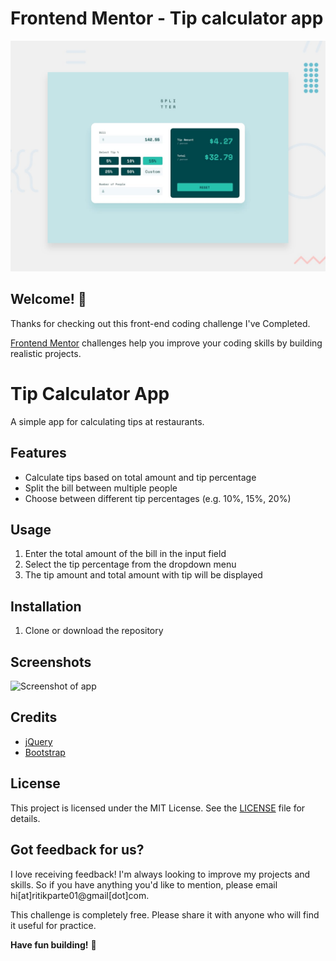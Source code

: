 # Frontend Mentor - Tip calculator app

![Design preview for the Tip calculator app coding challenge](./design/desktop-preview.jpg)

## Welcome! 👋

Thanks for checking out this front-end coding challenge I've Completed.

[Frontend Mentor](https://www.frontendmentor.io) challenges help you improve your coding skills by building realistic projects.

# Tip Calculator App

A simple app for calculating tips at restaurants.

## Features
- Calculate tips based on total amount and tip percentage
- Split the bill between multiple people
- Choose between different tip percentages (e.g. 10%, 15%, 20%)

## Usage
1. Enter the total amount of the bill in the input field
2. Select the tip percentage from the dropdown menu
3. The tip amount and total amount with tip will be displayed

## Installation
1. Clone or download the repository

## Screenshots
![Screenshot of app](screenshot.png)

## Credits
- [jQuery](https://jquery.com/)
- [Bootstrap](https://getbootstrap.com/)

## License
This project is licensed under the MIT License. See the [LICENSE](LICENSE) file for details.


## Got feedback for us?

I love receiving feedback! I'm always looking to improve my projects and skills. So if you have anything you'd like to mention, please email hi[at]ritikparte01@gmail[dot]com.

This challenge is completely free. Please share it with anyone who will find it useful for practice.

**Have fun building!** 🚀
